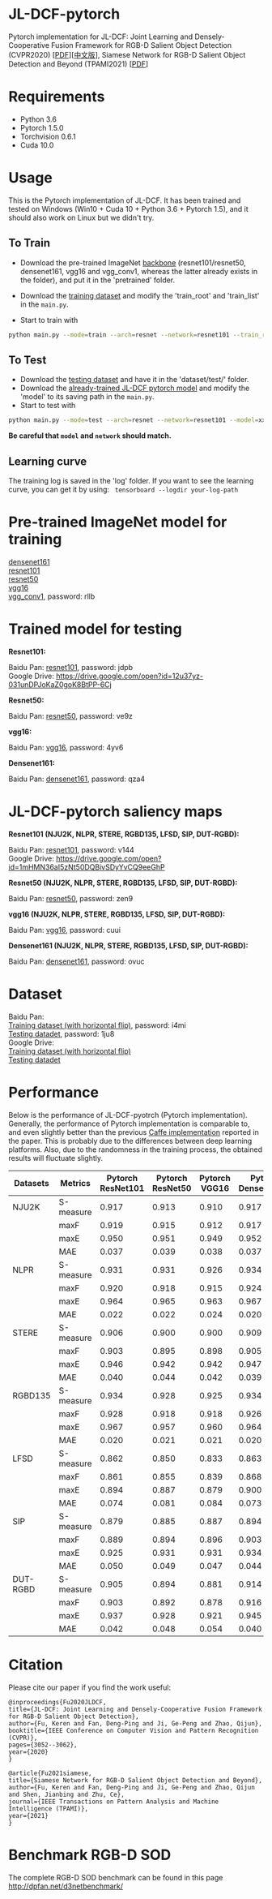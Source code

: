# JL-DCF-pytorch

Pytorch implementation for JL-DCF: Joint Learning and Densely-Cooperative Fusion Framework for RGB-D Salient Object Detection (CVPR2020) [[PDF](https://openaccess.thecvf.com/content_CVPR_2020/papers/Fu_JL-DCF_Joint_Learning_and_Densely-Cooperative_Fusion_Framework_for_RGB-D_Salient_CVPR_2020_paper.pdf)][[中文版](http://dpfan.net/wp-content/uploads/cvpr2020JLDCF_CameraReady_Chinese_final.pdf)], Siamese Network for RGB-D Salient Object Detection and Beyond (TPAMI2021) [[PDF](https://arxiv.org/pdf/2008.12134.pdf)]

# Requirements
* Python 3.6 <br>
* Pytorch 1.5.0 <br>
* Torchvision 0.6.1 <br>
* Cuda 10.0

# Usage
This is the Pytorch implementation of JL-DCF. It has been trained and tested on Windows (Win10 + Cuda 10 + Python 3.6 + Pytorch 1.5),
and it should also work on Linux but we didn't try. 

## To Train 
* Download the pre-trained ImageNet [backbone](#pre\-trained-imagenet-model-for-training) (resnet101/resnet50, densenet161, vgg16 and vgg_conv1, whereas the latter already exists in the folder), and put it in the 'pretrained' folder.
* Download the [training dataset](#dataset) and modify the 'train_root' and 'train_list' in the `main.py`.


* Start to train with
```sh
python main.py --mode=train --arch=resnet --network=resnet101 --train_root=xx/dataset/RGBDcollection --train_list=xx/dataset/RGBDcollection/train.lst 
```



## To Test 
* Download the [testing dataset](#dataset) and have it in the 'dataset/test/' folder. 
* Download the [already-trained JL-DCF pytorch model](#trained-model-for-testing) and modify the 'model' to its saving path in the `main.py`.
* Start to test with
```sh
python main.py --mode=test --arch=resnet --network=resnet101 --model=xx/JLDCF_resnet101.pth --sal_mode=LFSD  --test_folder=test/LFSD  
```

**Be careful that `model` and `network` should match.**

## Learning curve
The training log is saved in the 'log' folder. If you want to see the learning curve, you can get it by using: ` tensorboard --logdir your-log-path`

# Pre-trained ImageNet model for training
[densenet161](https://download.pytorch.org/models/densenet161-8d451a50.pth)<br>
[resnet101](https://download.pytorch.org/models/resnet101-5d3b4d8f.pth)<br>
[resnet50](https://download.pytorch.org/models/resnet50-19c8e357.pth)<br>
[vgg16](https://download.pytorch.org/models/vgg16-397923af.pth)<br>
[vgg_conv1](https://pan.baidu.com/s/1CJyNALzPIAiHrDSMcRO2yA), password: rllb<br>

# Trained model for testing
**Resnet101:**

Baidu Pan: [resnet101](https://pan.baidu.com/s/1KoxUvnnM5zJoFPEkrv7b1Q), password: jdpb<br>
Google Drive: https://drive.google.com/open?id=12u37yz-031unDPJoKaZ0goK8BtPP-6Cj<br>

**Resnet50:**

Baidu Pan: [resnet50](https://pan.baidu.com/s/1OwsKmiPZ73iIJU3IExGnIA), password: ve9z

**vgg16:**

Baidu Pan: [vgg16](https://pan.baidu.com/s/1aEu9Lzug7c7dEi1fyl9SCA), password: 4yv6

**Densenet161:**

Baidu Pan: [densenet161](https://pan.baidu.com/s/1yOHzC7KwQIVN2ySqmrcxAQ), password: qza4

# JL-DCF-pytorch saliency maps
**Resnet101 (NJU2K, NLPR, STERE, RGBD135, LFSD, SIP, DUT-RGBD):**

Baidu Pan: [resnet101](https://pan.baidu.com/s/1LRJDJLYl8RD0TsHksRJ2kg), password: v144<br>
Google Drive: https://drive.google.com/open?id=1mHMN36aI5zNt50DQBivSDyYvCQ9eeGhP<br>

**Resnet50 (NJU2K, NLPR, STERE, RGBD135, LFSD, SIP, DUT-RGBD):**

Baidu Pan: [resnet50](https://pan.baidu.com/s/1iB77wSXU6FYSRZiR-4ysVg), password: zen9

**vgg16 (NJU2K, NLPR, STERE, RGBD135, LFSD, SIP, DUT-RGBD):**

Baidu Pan: [vgg16](https://pan.baidu.com/s/1F_w1HRA50_OQwaGYWcZBdw), password: cuui

**Densenet161 (NJU2K, NLPR, STERE, RGBD135, LFSD, SIP, DUT-RGBD):**

Baidu Pan: [densenet161](https://pan.baidu.com/s/1onL9eYXxcROXwvPlYeIKCA), password: ovuc

# Dataset
Baidu Pan:<br>
[Training dataset (with horizontal flip)](https://pan.baidu.com/s/1vrVcRFTMRO5v-A6Q2Y3-Nw), password:  i4mi<br>
[Testing datadet](https://pan.baidu.com/s/13P-f3WbA76NVtRePcFbVFw), password:   1ju8<br>
Google Drive:<br>
[Training dataset (with horizontal flip)](https://drive.google.com/open?id=12ais7wZhTjaFO4BHJyYyNuzzM312EWCT)<br>
[Testing datadet](https://drive.google.com/open?id=18ALe_HBuNjVTB_US808d8ZKfpd_mwLy5)<br>

# Performance
Below is the performance of JL-DCF-pyotrch (Pytorch implementation). Generally, the performance of Pytorch implementation is comparable to, and even slightly better than the previous [Caffe implementation](https://github.com/kerenfu/JLDCF/) reported in the paper. This is probably due to the differences between deep learning platforms. Also, due to the randomness in the training process, the obtained results will fluctuate slightly.

| Datasets | Metrics   | Pytorch ResNet101 | Pytorch ResNet50 | Pytorch VGG16 | Pytorch DenseNet161 |
| -------- | --------- | ----------------- | ---------------- | ------------- |---------------------|
| NJU2K    | S-measure | 0.917             | 0.913            | 0.910         | 0.917               |
|          | maxF      | 0.919             | 0.915            | 0.912         | 0.917               |
|          | maxE      | 0.950             | 0.951            | 0.949         | 0.952               |
|          | MAE       | 0.037             | 0.039            | 0.038         | 0.037               |
| NLPR     | S-measure | 0.931             | 0.931            | 0.926         | 0.934               |
|          | maxF      | 0.920             | 0.918            | 0.915         | 0.924               |
|          | maxE      | 0.964             | 0.965            | 0.963         | 0.967               |
|          | MAE       | 0.022             | 0.022            | 0.024         | 0.020               |
| STERE    | S-measure | 0.906             | 0.900            | 0.900         | 0.909               |
|          | maxF      | 0.903             | 0.895            | 0.898         | 0.905               |
|          | maxE      | 0.946             | 0.942            | 0.942         | 0.947               |
|          | MAE       | 0.040             | 0.044            | 0.042         | 0.039               |
| RGBD135  | S-measure | 0.934             | 0.928            | 0.925         | 0.934               |
|          | maxF      | 0.928             | 0.918            | 0.918         | 0.926               |
|          | maxE      | 0.967             | 0.957            | 0.960         | 0.964               |
|          | MAE       | 0.020             | 0.021            | 0.021         | 0.020               |
| LFSD     | S-measure | 0.862             | 0.850            | 0.833         | 0.863               |
|          | maxF      | 0.861             | 0.855            | 0.839         | 0.868               |
|          | maxE      | 0.894             | 0.887            | 0.879         | 0.900               |
|          | MAE       | 0.074             | 0.081            | 0.084         | 0.073               |
| SIP      | S-measure | 0.879             | 0.885            | 0.887         | 0.894               |
|          | maxF      | 0.889             | 0.894            | 0.896         | 0.903               |
|          | maxE      | 0.925             | 0.931            | 0.931         | 0.934               |
|          | MAE       | 0.050             | 0.049            | 0.047         | 0.044               |
| DUT-RGBD | S-measure | 0.905             | 0.894            | 0.881         | 0.914               |
|          | maxF      | 0.903             | 0.892            | 0.878         | 0.916               |
|          | maxE      | 0.937             | 0.928            | 0.921         | 0.945               |
|          | MAE       | 0.042             | 0.048            | 0.054         | 0.040               |

# Citation
Please cite our paper if you find the work useful: 

	@inproceedings{Fu2020JLDCF,
  	title={JL-DCF: Joint Learning and Densely-Cooperative Fusion Framework for RGB-D Salient Object Detection},
  	author={Fu, Keren and Fan, Deng-Ping and Ji, Ge-Peng and Zhao, Qijun},
  	booktitle={IEEE Conference on Computer Vision and Pattern Recognition (CVPR)},
  	pages={3052--3062},
  	year={2020}
	}
        
	@article{Fu2021siamese,
  	title={Siamese Network for RGB-D Salient Object Detection and Beyond},
  	author={Fu, Keren and Fan, Deng-Ping and Ji, Ge-Peng and Zhao, Qijun and Shen, Jianbing and Zhu, Ce},
  	journal={IEEE Transactions on Pattern Analysis and Machine Intelligence (TPAMI)},
  	year={2021}
	}
# Benchmark RGB-D SOD
The complete RGB-D SOD benchmark can be found in this page  
http://dpfan.net/d3netbenchmark/
